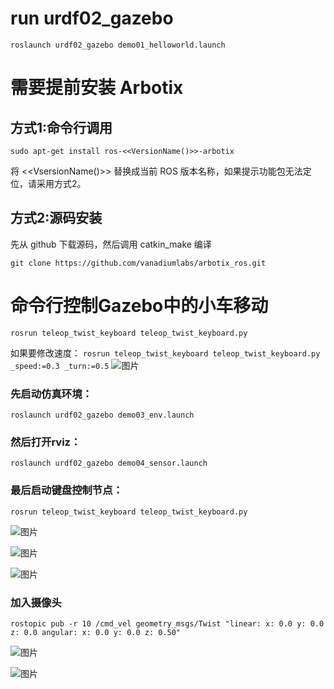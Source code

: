# run urdf02_gazebo
`roslaunch urdf02_gazebo demo01_helloworld.launch`

# 需要提前安装 Arbotix

## 方式1:命令行调用

`sudo apt-get install ros-<<VersionName()>>-arbotix`

将 <<VsersionName()>> 替换成当前 ROS 版本名称，如果提示功能包无法定位，请采用方式2。

## 方式2:源码安装

先从 github 下载源码，然后调用 catkin_make 编译

`git clone https://github.com/vanadiumlabs/arbotix_ros.git`

# 命令行控制Gazebo中的小车移动
`rosrun teleop_twist_keyboard teleop_twist_keyboard.py`

如果要修改速度：
`rosrun teleop_twist_keyboard teleop_twist_keyboard.py _speed:=0.3 _turn:=0.5`
![图片](https://user-images.githubusercontent.com/103837402/235341809-2b85f630-abfc-413b-9de1-9171a808c0a0.png)

### 先启动仿真环境：

`roslaunch urdf02_gazebo demo03_env.launch`

### 然后打开rviz：

`roslaunch urdf02_gazebo demo04_sensor.launch`

### 最后启动键盘控制节点：

`rosrun teleop_twist_keyboard teleop_twist_keyboard.py`

![图片](https://user-images.githubusercontent.com/103837402/235342213-551b6967-9f50-4c78-8e38-7b95fd3dfecc.png)

![图片](https://user-images.githubusercontent.com/103837402/235342567-bb460ba4-9afa-4fac-9d5a-52377535ee97.png)

![图片](https://user-images.githubusercontent.com/103837402/235342552-0381ba51-3566-4bd8-ab90-a99efcfd48c6.png)

### 加入摄像头
`rostopic pub -r 10 /cmd_vel geometry_msgs/Twist "linear:
  x: 0.0
  y: 0.0
  z: 0.0
angular:
  x: 0.0
  y: 0.0
  z: 0.50"`

![图片](https://user-images.githubusercontent.com/103837402/235343010-af66e5c8-bd45-4a0e-bc24-d37f589d414a.png)

![图片](https://user-images.githubusercontent.com/103837402/235344034-63429a50-585b-475b-bd2c-68ac2b744464.png)
